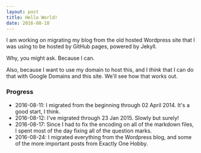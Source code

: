 ```yaml
---
layout: post
title: Hello World!
date: 2016-08-10
---
```


I am working on migrating my blog from the old hosted Wordpress site that I was using to be hosted by GitHub pages, powered by Jekyll.

Why, you might ask. Because I can.

Also, because I want to use my domain to host this, and I _think_ that I can do that with Google Domains and this site. We'll see how that works out.


### Progress

- 2016-08-11: I migrated from the beginning through 02 April 2014. It's a good start, I think.
- 2016-08-12: I've migrated through 23 Jan 2015. Slowly but surely!
- 2016-08-17: Since I had to fix the encoding on all of the markdown files, I spent most of the day fixing all of the question marks.
- 2016-08-24: I migrated everything from the Wordpress blog, and some of the more important posts from Exactly One Hobby.